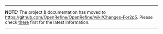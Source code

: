 
---

**NOTE:** The project & documentation has moved to https://github.com/OpenRefine/OpenRefine/wiki/Changes-For2p5. Please check [there](https://github.com/OpenRefine/OpenRefine/wiki/Changes-For2p5) first for the latest information.

---

